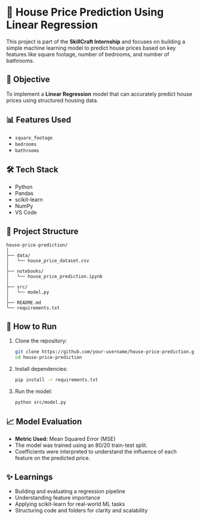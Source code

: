 # 🏡 House Price Prediction Using Linear Regression

This project is part of the **SkillCraft Internship** and focuses on building a simple machine learning model to predict house prices based on key features like square footage, number of bedrooms, and number of bathrooms.

## 📌 Objective

To implement a **Linear Regression** model that can accurately predict house prices using structured housing data.

## 📊 Features Used
- `square_footage`
- `bedrooms`
- `bathrooms`

## 🛠️ Tech Stack
- Python
- Pandas
- scikit-learn
- NumPy
- VS Code

## 📁 Project Structure
```
house-price-prediction/
│
├── data/
│   └── house_price_dataset.csv
│
├── notebooks/
│   └── house_price_prediction.ipynb
│
├── src/
│   └── model.py
│
├── README.md
└── requirements.txt
```

## 🚀 How to Run

1. Clone the repository:
   ```bash
   git clone https://github.com/your-username/house-price-prediction.git
   cd house-price-prediction
   ```

2. Install dependencies:
   ```bash
   pip install -r requirements.txt
   ```

3. Run the model:
   ```bash
   python src/model.py
   ```

## 📈 Model Evaluation

- **Metric Used:** Mean Squared Error (MSE)
- The model was trained using an 80/20 train-test split.
- Coefficients were interpreted to understand the influence of each feature on the predicted price.

## ✨ Learnings

- Building and evaluating a regression pipeline
- Understanding feature importance
- Applying scikit-learn for real-world ML tasks
- Structuring code and folders for clarity and scalability

